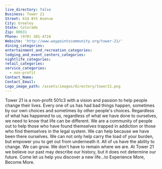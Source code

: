 ```yaml
---
live_directory: false
Business: Tower 21
Street: 614 8th Avenue
City: Greeley
State: Colorado
Zip: 80631
Phone: (970) 301-4724
Website: 'http://www.waypointscommunity.org/tower-21/'
dining_categories:
entertainment_and_recreation_categories:
lodging_and_event_centers_categories:
nightlife_categories:
retail_categories:
service_categories:
  - non-profit
Contact_Name:
Contact_Email:
Logo_image_path: /assets/images/directory/tower21.png
---
```



Tower 21 is a non-profit 501c3 with a vision and passion to help people change their lives. Every one of us has had bad things happen, sometimes by our own choices and sometimes by other people's choices. Regardless of what has happened to us, regardless of what we have done to ourselves, we need to know that life can be different. We are a community of people out to help those who have found themselves trapped in addiction or those who find themselves in the legal system. We can help because we have been there ourselves. We can not only help carry the load of your burden, but empower you to get out from underneath it. All of us have the ability to change. We can grow. We don't have to remain where we are. At Tower 21 we believe our past may describe our history, but it does not determine our future. Come let us help you discover a new life…to Experience More, Become More.